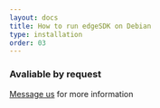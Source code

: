 ```yaml
---
layout: docs
title: How to run edgeSDK on Debian
type: installation
order: 03
---
```


### Avaliable by request

<p><a href="mailto:support.sdk@mimik.com">Message us</a> for more information</p>